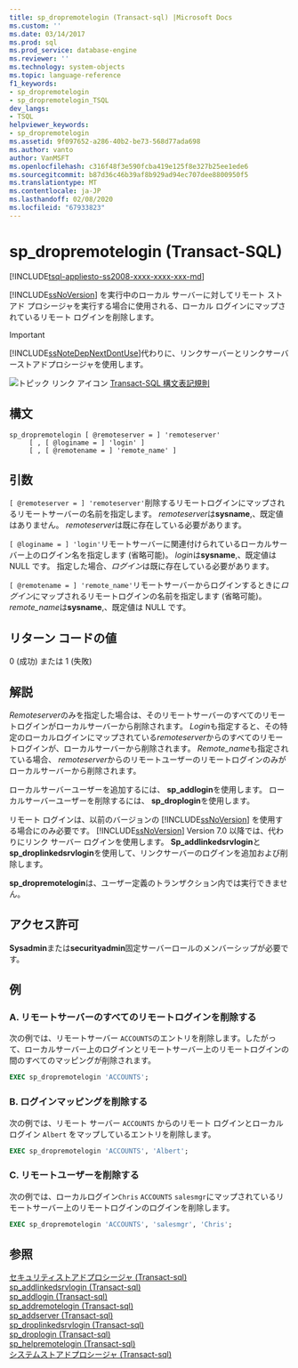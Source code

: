 ```yaml
---
title: sp_dropremotelogin (Transact-sql) |Microsoft Docs
ms.custom: ''
ms.date: 03/14/2017
ms.prod: sql
ms.prod_service: database-engine
ms.reviewer: ''
ms.technology: system-objects
ms.topic: language-reference
f1_keywords:
- sp_dropremotelogin
- sp_dropremotelogin_TSQL
dev_langs:
- TSQL
helpviewer_keywords:
- sp_dropremotelogin
ms.assetid: 9f097652-a286-40b2-be73-568d77ada698
ms.author: vanto
author: VanMSFT
ms.openlocfilehash: c316f48f3e590fcba419e125f8e327b25ee1ede6
ms.sourcegitcommit: b87d36c46b39af8b929ad94ec707dee8800950f5
ms.translationtype: MT
ms.contentlocale: ja-JP
ms.lasthandoff: 02/08/2020
ms.locfileid: "67933823"
---
```

# <a name="sp_dropremotelogin-transact-sql"></a>sp_dropremotelogin (Transact-SQL)

[!INCLUDE[tsql-appliesto-ss2008-xxxx-xxxx-xxx-md](../../includes/tsql-appliesto-ss2008-xxxx-xxxx-xxx-md.md)]

  
  [!INCLUDE[ssNoVersion](../../includes/ssnoversion-md.md)] を実行中のローカル サーバーに対してリモート ストアド プロシージャを実行する場合に使用される、ローカル ログインにマップされているリモート ログインを削除します。  
  
> [!IMPORTANT]  
>  [!INCLUDE[ssNoteDepNextDontUse](../../includes/ssnotedepnextdontuse-md.md)]代わりに、リンクサーバーとリンクサーバーストアドプロシージャを使用します。  
  
 ![トピック リンク アイコン](../../database-engine/configure-windows/media/topic-link.gif "トピック リンク アイコン") [Transact-SQL 構文表記規則](../../t-sql/language-elements/transact-sql-syntax-conventions-transact-sql.md)  
  
## <a name="syntax"></a>構文  
  
```  
sp_dropremotelogin [ @remoteserver = ] 'remoteserver'   
     [ , [ @loginame = ] 'login' ]   
     [ , [ @remotename = ] 'remote_name' ]  
```  
  
## <a name="arguments"></a>引数  
`[ @remoteserver = ] 'remoteserver'`削除するリモートログインにマップされるリモートサーバーの名前を指定します。 *remoteserver*は**sysname**,、既定値はありません。 *remoteserver*は既に存在している必要があります。  
  
`[ @loginame = ] 'login'`リモートサーバーに関連付けられているローカルサーバー上のログイン名を指定します (省略可能)。 *login*は**sysname**,、既定値は NULL です。 指定した場合、*ログイン*は既に存在している必要があります。  
  
`[ @remotename = ] 'remote_name'`リモートサーバーからログインするときに*ログイン*にマップされるリモートログインの名前を指定します (省略可能)。 *remote_name*は**sysname**,、既定値は NULL です。  
  
## <a name="return-code-values"></a>リターン コードの値  
 0 (成功) または 1 (失敗)  
  
## <a name="remarks"></a>解説  
 *Remoteserver*のみを指定した場合は、そのリモートサーバーのすべてのリモートログインがローカルサーバーから削除されます。 *Login*も指定すると、その特定のローカルログインにマップされている*remoteserver*からのすべてのリモートログインが、ローカルサーバーから削除されます。 *Remote_name*も指定されている場合、 *remoteserver*からのリモートユーザーのリモートログインのみがローカルサーバーから削除されます。  
  
 ローカルサーバーユーザーを追加するには、 **sp_addlogin**を使用します。 ローカルサーバーユーザーを削除するには、 **sp_droplogin**を使用します。  
  
 リモート ログインは、以前のバージョンの [!INCLUDE[ssNoVersion](../../includes/ssnoversion-md.md)] を使用する場合にのみ必要です。 
  [!INCLUDE[ssNoVersion](../../includes/ssnoversion-md.md)] Version 7.0 以降では、代わりにリンク サーバー ログインを使用します。 **Sp_addlinkedsrvlogin**と**sp_droplinkedsrvlogin**を使用して、リンクサーバーのログインを追加および削除します。  
  
 **sp_dropremotelogin**は、ユーザー定義のトランザクション内では実行できません。  
  
## <a name="permissions"></a>アクセス許可  
 **Sysadmin**または**securityadmin**固定サーバーロールのメンバーシップが必要です。  
  
## <a name="examples"></a>例  
  
### <a name="a-dropping-all-remote-logins-for-a-remote-server"></a>A. リモートサーバーのすべてのリモートログインを削除する  
 次の例では、リモートサーバー `ACCOUNTS`のエントリを削除します。したがって、ローカルサーバー上のログインとリモートサーバー上のリモートログインの間のすべてのマッピングが削除されます。  
  
```sql
EXEC sp_dropremotelogin 'ACCOUNTS';  
```  
  
### <a name="b-dropping-a-login-mapping"></a>B. ログインマッピングを削除する  
 次の例では、リモート サーバー `ACCOUNTS` からのリモート ログインとローカル ログイン `Albert` をマップしているエントリを削除します。  
  
```sql
EXEC sp_dropremotelogin 'ACCOUNTS', 'Albert';  
```  
  
### <a name="c-dropping-a-remote-user"></a>C. リモートユーザーを削除する  
 次の例では、ローカルログイン`Chris` `ACCOUNTS` `salesmgr`にマップされているリモートサーバー上のリモートログインのログインを削除します。  
  
```sql
EXEC sp_dropremotelogin 'ACCOUNTS', 'salesmgr', 'Chris';  
```  
  
## <a name="see-also"></a>参照  
 [セキュリティストアドプロシージャ &#40;Transact-sql&#41;](../../relational-databases/system-stored-procedures/security-stored-procedures-transact-sql.md)   
 [sp_addlinkedsrvlogin &#40;Transact-sql&#41;](../../relational-databases/system-stored-procedures/sp-addlinkedsrvlogin-transact-sql.md)   
 [sp_addlogin &#40;Transact-sql&#41;](../../relational-databases/system-stored-procedures/sp-addlogin-transact-sql.md)   
 [sp_addremotelogin &#40;Transact-sql&#41;](../../relational-databases/system-stored-procedures/sp-addremotelogin-transact-sql.md)   
 [sp_addserver &#40;Transact-sql&#41;](../../relational-databases/system-stored-procedures/sp-addserver-transact-sql.md)   
 [sp_droplinkedsrvlogin &#40;Transact-sql&#41;](../../relational-databases/system-stored-procedures/sp-droplinkedsrvlogin-transact-sql.md)   
 [sp_droplogin &#40;Transact-sql&#41;](../../relational-databases/system-stored-procedures/sp-droplogin-transact-sql.md)   
 [sp_helpremotelogin &#40;Transact-sql&#41;](../../relational-databases/system-stored-procedures/sp-helpremotelogin-transact-sql.md)   
 [システムストアドプロシージャ &#40;Transact-sql&#41;](../../relational-databases/system-stored-procedures/system-stored-procedures-transact-sql.md)  
  
  
